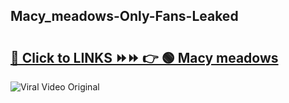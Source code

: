 
 ## Macy_meadows-Only-Fans-Leaked

# <h2><a href="https://clipsfans.com/Macy_meadows&ref=git">🔗 Click to LINKS ⏩⏩ 👉 🟢 Macy meadows </a></h2>

<a href="https://clipsfans.com/Macy_meadows&ref=git" rel="nofollow" data-target="animated-image.originalLink"><img src="https://i.ibb.co.com/xMMVF88/686577567.gif" alt="Viral Video Original" style="max-width: 100%; display: inline-block;" data-target="animated-image.originalImage"></a>
